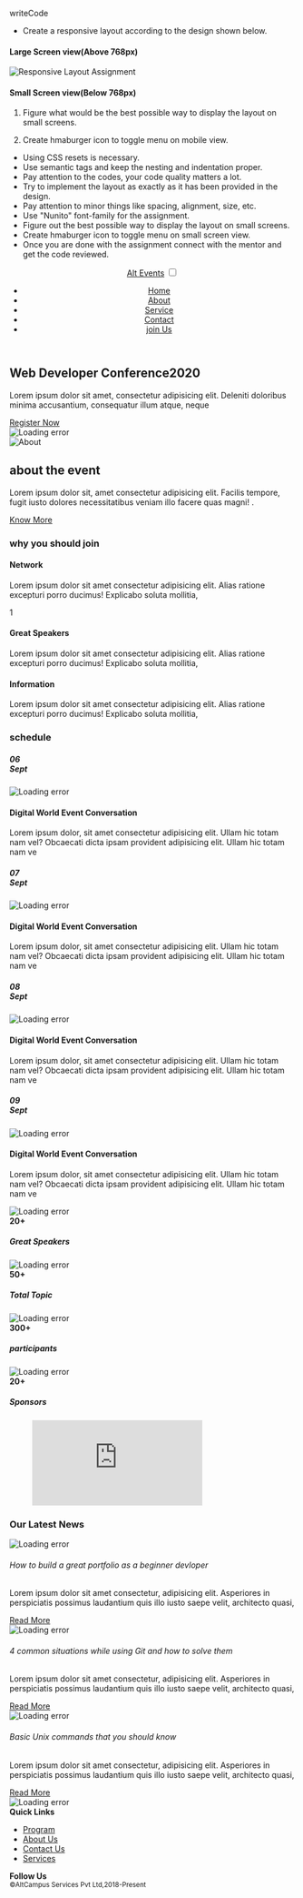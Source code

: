 writeCode

- Create a responsive layout according to the design shown below.

#### Large Screen view(Above 768px)

![Responsive Layout Assignment](https://raw.githubusercontent.com/suraj122/AC-STYLE-images/master/rwd/ex-2.png)

#### Small Screen view(Below 768px)

1. Figure what would be the best possible way to display the layout on small screens.

2. Create hmaburger icon to toggle menu on mobile view.

- Using CSS resets is necessary.
- Use semantic tags and keep the nesting and indentation proper.
- Pay attention to the codes, your code quality matters a lot.
- Try to implement the layout as exactly as it has been provided in the design.
- Pay attention to minor things like spacing, alignment, size, etc.
- Use "Nunito" font-family for the assignment.
- Figure out the best possible way to display the layout on small screens.
- Create hmaburger icon to toggle menu on small screen view.
- Once you are done with the assignment connect with the mentor and get the code reviewed.
<!DOCTYPE html>
<html lang="en">
  <head>
    <meta charset="UTF-8" />
    <meta http-equiv="X-UA-Compatible" content="IE=edge" />
    <meta name="viewport" content="width=device-width, initial-scale=1.0" />
    <title>assignment-2</title>
    <!--Css Link-->
    <link rel="stylesheet" href="assets/stylesheet/style.css" />
    <!--Font Family-->
    <link rel="preconnect" href="https://fonts.gstatic.com" />
    <link
      href="https://fonts.googleapis.com/css2?family=Nunito:ital,wght@0,200;0,300;0,400;0,600;0,700;0,800;0,900;1,200;1,300;1,400;1,600;1,700;1,800;1,900&display=swap"
      rel="stylesheet"/>
    <!--Font Awesome-->
    <script
      src="https://kit.fontawesome.com/f98f63fd9d.js"
      crossorigin="anonymous"></script>
  </head>
  <body>
    <header class="header">
      <div class="container flex align-center padding-bottom">
        <a class="brand" href="#">Alt Events</a>
        <label class="bars" for="toggle">
          <i class="fas fa-bars"></i>
        </label>
        <input id="toggle" type="checkbox" />
        <nav class="nav">
          <ul class="flex sm-column">
            <li><a href="#">Home</a></li>
            <li><a href="#">About</a></li>
            <li><a href="#">Service</a></li>
            <li><a href="#">Contact</a></li>
            <li><a class="btn" href="#">join Us</a></li>
          </ul>
        </nav>
      </div>
    </header>
    <main>
      <section class="hero">
        <div class="container flex align sm-wrap">
          <div class="flex-46 sm-flex-100">
            <h1 class="padding-bottom">
              Web Developer Conference<strong>2020</strong>
            </h1>
            <p class="para padding-bottom">
              Lorem ipsum dolor sit amet, consectetur adipisicing elit. Deleniti
              doloribus minima accusantium, consequatur illum atque, neque
            </p>
            <a class="btn primary-btn" href="#">Register Now</a>
          </div>
          <div class="flex-46 font-0 sm-flex-100">
            <img class="sm-width-full width-full img"
              src="assets/media/hero.png"
              alt="Loading error"/>
          </div>
        </div>
      </section>
      <section class="padding">
        <article class="container flex align-center sm-wrap">
          <div class="flex-46 sm-flex-100">
            <img class="width-full" src="assets/media/about.png" alt="About" />
          </div>
          <div class="flex-46 sm-flex-100">
            <h2 class="about-heading padding-bottom">about the event</h2>
            <p class="para primary padding-bottom">
              Lorem ipsum dolor sit, amet consectetur adipisicing elit. Facilis
              tempore, fugit iusto dolores necessitatibus veniam illo facere
              quas magni! .
            </p>
            <a class="btn primary-btn" href="#">Know More</a>
          </div>
        </article>
      </section>
      <section class="join padding">
        <div class="container">
          <h3>why you should join</h3>
          <div class="flex sm-wrap">
            <div class="flex-30 border sm-flex-100">
              <h4>Network</h4>
              <p class="join-para">
                Lorem ipsum dolor sit amet consectetur adipisicing elit. Alias
                ratione excepturi porro ducimus! Explicabo soluta mollitia,
             </p>
              <div class="pointer">
                <span>1</span>
              </div>
            </div>
            <div class="flex-30 border sm-flex-100">
              <h4>Great Speakers</h4>
              <p class="join-para">
                Lorem ipsum dolor sit amet consectetur adipisicing elit. Alias
                ratione excepturi porro ducimus! Explicabo soluta mollitia,
              </p>
            </div>
            <div class="flex-30 border sm-flex-100">
              <h4>Information</h4>
              <p class="join-para">
                Lorem ipsum dolor sit amet consectetur adipisicing elit. Alias
                ratione excepturi porro ducimus! Explicabo soluta mollitia,
              </p>
            </div>
          </div>
        </div>
      </section>
      <section>
        <div class="container schedule">
          <h3>schedule</h3>
          <div class="flex sm-wrap">
            <div class="flex-10 center border-date sm-flex-100">
              <div class="schedule-date active">
                <h5>06<br>Sept</h5>
              </div>
            </div>
            <div class="flex-15 sm-flex-100">
              <div class="padding-bottom">
                <img
                  class="width-full"
                  src="assets/media/schedule-01.jpg"
                  alt="Loading error"/>
              </div>
            </div>
            <div class="flex-55 sm-flex-100">
              <div>
                <h4>Digital World Event Conversation</h4>
                <p class="para primary">
                  Lorem ipsum dolor, sit amet consectetur adipisicing elit.
                  Ullam hic totam nam vel? Obcaecati dicta ipsam provident
                  adipisicing elit. Ullam hic totam nam ve
                </p>
              </div>
            </div>
          </div>
          <div class="flex sm-wrap">
            <div class="flex-10 center border-date sm-flex-100">
              <div class="schedule-date">
                <h5> 07<br>Sept</h5>
              </div>
            </div>
            <div class="flex-15 sm-flex-100">
              <div class="padding-bottom">
                <img
                  class="width-full"
                  src="assets/media/schedule-02.jpg"
                  alt="Loading error"/>
              </div>
            </div>
            <div class="flex-55 sm-flex-100">
              <div>
                <h4>Digital World Event Conversation</h4>
                <p class="para primary">
                  Lorem ipsum dolor, sit amet consectetur adipisicing elit.
                  Ullam hic totam nam vel? Obcaecati dicta ipsam provident
                  adipisicing elit. Ullam hic totam nam ve
                </p>
              </div>
            </div>
          </div>
          <div class="flex sm-wrap">
            <div class="flex-10 center border-date sm-flex-100">
              <div class="schedule-date center">
                <h5>08<br>Sept</h5>
              </div>
            </div>
            <div class="flex-15 sm-flex-100">
              <div class="padding-bottom">
                <img
                  class="width-full"
                  src="assets/media/schedule-03.jpg"
                  alt="Loading error"/>
              </div>
            </div>
            <div class="flex-55 sm-flex-100">
              <div>
                <h4>Digital World Event Conversation</h4>
                <p class="para primary">
                  Lorem ipsum dolor, sit amet consectetur adipisicing elit.
                  Ullam hic totam nam vel? Obcaecati dicta ipsam provident
                  adipisicing elit. Ullam hic totam nam ve
                </p>
              </div>
            </div>
          </div>
          <div class="flex sm-wrap">
            <div class="flex-10 center border-date sm-flex-100 last">
              <div class="schedule-date">
                <h5>
                  09<br />
                  Sept
                </h5>
              </div>
            </div>
            <div class="flex-15 sm-flex-100">
              <div class="padding-bottom">
                <img
                  class="width-full"
                  src="assets/media/schedule-04.jpg"
                  alt="Loading error"
                />
              </div>
            </div>
            <div class="flex-55 sm-flex-100">
              <div class="">
                <h4>Digital World Event Conversation</h4>
                <p class="para primary">
                  Lorem ipsum dolor, sit amet consectetur adipisicing elit.
                  Ullam hic totam nam vel? Obcaecati dicta ipsam provident
                  adipisicing elit. Ullam hic totam nam ve
                </p>
              </div>
            </div>
          </div>
        </div>
      </section>
      <section class="activity">
        <div class="container flex center sm-wrap">
          <div class="flex-20 activity-idea sm-flex-100">
            <img
              class="width-full"
              src="assets/media/speaker.png"
              alt="Loading error"
            />
            <div class="ac">
              <strong>20+</strong>
              <h5>Great Speakers</h5>
            </div>
          </div>
          <div class="flex-20 idea activity-idea sm-flex-100">
            <img
              class="width-full"
              src="assets/media/idea.png"
              alt="Loading error"
            />
            <div>
              <strong>50+</strong>
              <h5>Total Topic</h5>
            </div>
          </div>
          <div class="flex-20 activity-idea sm-flex-100">
            <img
              class="width-full"
              src="assets/media/participants.png"
              alt="Loading error"
            />
            <div>
              <strong>300+</strong>
              <h5>participants</h5>
            </div>
          </div>
          <div class="flex-20 activity-idea sm-flex-100">
            <img
              class="width-full"
              src="assets/media/sponsor.png"
              alt="Loading error"
            />
            <div>
              <strong>20+</strong>
              <h5>Sponsors</h5>
            </div>
          </div>
        </div>
      </section>
      <section class="padding">
        <div class="container embeded">
          <figure class="iframe-container">
            <iframe
              src="https://www.youtube.com/embed/csnD5EVL5z8"
              title="YouTube video player"
              frameborder="0"
              allow="accelerometer; autoplay; clipboard-write; encrypted-media; gyroscope; picture-in-picture"
              allowfullscreen
            ></iframe>
          </figure>
        </div>
      </section>
      <section class="news news-padding">
        <div class="container">
          <div class="center">
            <h3 class="padding-bottom">Our Latest News</h3>
          </div>
          <div class="flex sm-wrap">
            <div class="flex-31 sm-flex-100">
              <img
                class="width-full"
                src="assets/media/news-01.png"
                alt="Loading error"
              />
              <h6>How to build a great portfolio as a beginner devloper</h6>
              <p class="news-para primary">
                Lorem ipsum dolor sit amet consectetur, adipisicing elit.
                Asperiores in perspiciatis possimus laudantium quis illo iusto
                saepe velit, architecto quasi,
              </p>
              <a href="#">Read More</a>
            </div>
            <div class="flex-31 sm-flex-100">
              <img
                class="width-full"
                src="assets/media/news-02.png"
                alt="Loading error"
              />
              <h6>4 common situations while using Git and how to solve them</h6>
              <p class="news-para primary">
                Lorem ipsum dolor sit amet consectetur, adipisicing elit.
                Asperiores in perspiciatis possimus laudantium quis illo iusto
                saepe velit, architecto quasi,
              </p>
              <a class="news-info" href="#">Read More</a>
            </div>
            <div class="flex-31 sm-flex-100">
              <img
                class="width-full"
                src="assets/media/news-03.png"
                alt="Loading error"/>
              <h6>Basic Unix commands that you should know</h6>
              <p class="news-para primary">
                Lorem ipsum dolor sit amet consectetur, adipisicing elit.
                Asperiores in perspiciatis possimus laudantium quis illo iusto
                saepe velit, architecto quasi,
              </p>
              <a href="#">Read More</a>
            </div>
          </div>
        </div>
      </section>
    </main>
    <footer class="foot">
      <div class="container">
        <div class="flex sm-wrap sm-center padding">
          <div class="flex-10">
            <img src="assets/media/footer-logo.png" alt="Loading error" />
          </div>
          <div class="flex-40 sm-flex-100">
            <strong>Quick Links</strong>
            <nav>
              <ul class="flex sm-justify nav-item">
                <a href="#"><li>Program</li></a>
                <a href="#"><li>About Us</li></a>
                <a href="#"><li>Contact Us</li></a>
                <a href="#"><li>Services</li></a>
              </ul>
            </nav>
          </div>
          <div class="flex-20 sm-flex-100">
            <strong>Follow Us</strong>
            <div class="icon sm-center">
              <a href="#"><i class="fab fa-facebook-square"></i></a>
              <a href="#"><i class="fab fa-twitter-square"></i></a>
            </div>
          </div>
        </div>
      </div>
      <div class="copyright center">
        <small>&copy;AltCampus Services Pvt Ltd,2018-Present</small>
      </div>
    </footer>
  </body>
</html>
